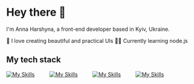 # Hey there 👋 
I'm Anna Harshyna, a front-end developer based in Kyiv, Ukraine.

💖 I love creating beautiful and practical UIs
👩‍💻 Currently learning node.js

## My tech stack
[![My Skills](https://skillicons.dev/icons?i=html,css)](https://skillicons.dev) &nbsp;&nbsp;&nbsp;&nbsp;&nbsp;&nbsp;&nbsp;&nbsp; 
[![My Skills](https://skillicons.dev/icons?i=js,ts)](https://skillicons.dev) 
&nbsp;&nbsp;&nbsp;&nbsp;&nbsp;&nbsp;&nbsp;&nbsp;
[![My Skills](https://skillicons.dev/icons?i=react,next,graphql)](https://skillicons.dev) &nbsp;&nbsp;&nbsp;&nbsp;&nbsp;&nbsp;&nbsp;&nbsp;
[![My Skills](https://skillicons.dev/icons?i=materialui,tailwind,sass)](https://skillicons.dev) &nbsp;&nbsp;&nbsp;&nbsp;&nbsp;&nbsp;&nbsp;&nbsp;
